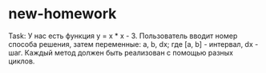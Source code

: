 # new-homework
Task: У нас есть функция y = x * x - 3. Пользователь вводит номер способа решения, затем переменные: a, b, dx; где [a, b] - интервал, dx - шаг.
Каждый метод должен быть реализован с помощью разных циклов.
